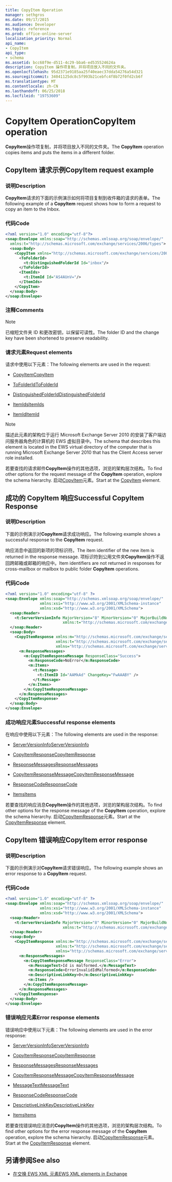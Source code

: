 ```yaml
---
title: CopyItem Operation
manager: sethgros
ms.date: 09/17/2015
ms.audience: Developer
ms.topic: reference
ms.prod: office-online-server
localization_priority: Normal
api_name:
- CopyItem
api_type:
- schema
ms.assetid: bcc68f9e-d511-4c29-bba6-ed535524624a
description: CopyItem 操作项复制，并将项目放入不同的文件夹。
ms.openlocfilehash: 95d2371e9185aa25f40eaec37dda54276a54d321
ms.sourcegitcommit: 34041125dc8c5f993b21cebfc4f8b72f0fd2cb6f
ms.translationtype: MT
ms.contentlocale: zh-CN
ms.lasthandoff: 06/25/2018
ms.locfileid: "19753609"
---
```

# <a name="copyitem-operation"></a><span data-ttu-id="28d2b-103">CopyItem Operation</span><span class="sxs-lookup"><span data-stu-id="28d2b-103">CopyItem operation</span></span>

<span data-ttu-id="28d2b-104">**CopyItem**操作项复制，并将项目放入不同的文件夹。</span><span class="sxs-lookup"><span data-stu-id="28d2b-104">The **CopyItem** operation copies items and puts the items in a different folder.</span></span> 
  
## <a name="copyitem-request-example"></a><span data-ttu-id="28d2b-105">CopyItem 请求示例</span><span class="sxs-lookup"><span data-stu-id="28d2b-105">CopyItem request example</span></span>

### <a name="description"></a><span data-ttu-id="28d2b-106">说明</span><span class="sxs-lookup"><span data-stu-id="28d2b-106">Description</span></span>

<span data-ttu-id="28d2b-107">**CopyItem**请求的下面的示例演示如何将项目复制到收件箱的请求的表单。</span><span class="sxs-lookup"><span data-stu-id="28d2b-107">The following example of a **CopyItem** request shows how to form a request to copy an item to the Inbox.</span></span> 
  
### <a name="code"></a><span data-ttu-id="28d2b-108">代码</span><span class="sxs-lookup"><span data-stu-id="28d2b-108">Code</span></span>

```XML
<?xml version="1.0" encoding="utf-8"?>
<soap:Envelope xmlns:soap="http://schemas.xmlsoap.org/soap/envelope/"
  xmlns:t="http://schemas.microsoft.com/exchange/services/2006/types">
  <soap:Body>
    <CopyItem xmlns="http://schemas.microsoft.com/exchange/services/2006/messages">
      <ToFolderId>
        <t:DistinguishedFolderId Id="inbox"/>
      </ToFolderId>
      <ItemIds>
        <t:ItemId Id="AS4AUnV="/>
      </ItemIds>
    </CopyItem>
  </soap:Body>
</soap:Envelope>
```

### <a name="comments"></a><span data-ttu-id="28d2b-109">注释</span><span class="sxs-lookup"><span data-stu-id="28d2b-109">Comments</span></span>

> [!NOTE]
> <span data-ttu-id="28d2b-110">已缩短文件夹 ID 和更改密钥，以保留可读性。</span><span class="sxs-lookup"><span data-stu-id="28d2b-110">The folder ID and the change key have been shortened to preserve readability.</span></span> 
  
### <a name="request-elements"></a><span data-ttu-id="28d2b-111">请求元素</span><span class="sxs-lookup"><span data-stu-id="28d2b-111">Request elements</span></span>

<span data-ttu-id="28d2b-112">请求中使用以下元素：</span><span class="sxs-lookup"><span data-stu-id="28d2b-112">The following elements are used in the request:</span></span>
  
- [<span data-ttu-id="28d2b-113">CopyItem</span><span class="sxs-lookup"><span data-stu-id="28d2b-113">CopyItem</span></span>](copyitem.md)
    
- [<span data-ttu-id="28d2b-114">ToFolderId</span><span class="sxs-lookup"><span data-stu-id="28d2b-114">ToFolderId</span></span>](tofolderid.md)
    
- [<span data-ttu-id="28d2b-115">DistinguishedFolderId</span><span class="sxs-lookup"><span data-stu-id="28d2b-115">DistinguishedFolderId</span></span>](distinguishedfolderid.md)
    
- [<span data-ttu-id="28d2b-116">ItemIds</span><span class="sxs-lookup"><span data-stu-id="28d2b-116">ItemIds</span></span>](itemids.md)
    
- [<span data-ttu-id="28d2b-117">ItemId</span><span class="sxs-lookup"><span data-stu-id="28d2b-117">ItemId</span></span>](itemid.md)
    
> [!NOTE]
> <span data-ttu-id="28d2b-118">描述此元素的架构位于运行 Microsoft Exchange Server 2010 的安装了客户端访问服务器角色的计算机的 EWS 虚拟目录中。</span><span class="sxs-lookup"><span data-stu-id="28d2b-118">The schema that describes this element is located in the EWS virtual directory of the computer that is running Microsoft Exchange Server 2010 that has the Client Access server role installed.</span></span> 
  
<span data-ttu-id="28d2b-119">若要查找的请求邮件**CopyItem**操作的其他选项，浏览的架构层次结构。</span><span class="sxs-lookup"><span data-stu-id="28d2b-119">To find other options for the request message of the **CopyItem** operation, explore the schema hierarchy.</span></span> <span data-ttu-id="28d2b-120">启动[CopyItem](copyitem.md)元素。</span><span class="sxs-lookup"><span data-stu-id="28d2b-120">Start at the [CopyItem](copyitem.md) element.</span></span> 
  
## <a name="successful-copyitem-response"></a><span data-ttu-id="28d2b-121">成功的 CopyItem 响应</span><span class="sxs-lookup"><span data-stu-id="28d2b-121">Successful CopyItem Response</span></span>

### <a name="description"></a><span data-ttu-id="28d2b-122">说明</span><span class="sxs-lookup"><span data-stu-id="28d2b-122">Description</span></span>

<span data-ttu-id="28d2b-123">下面的示例演示对**CopyItem**请求成功响应。</span><span class="sxs-lookup"><span data-stu-id="28d2b-123">The following example shows a successful response to the **CopyItem** request.</span></span> 
  
<span data-ttu-id="28d2b-124">响应消息中返回的新项的项标识符。</span><span class="sxs-lookup"><span data-stu-id="28d2b-124">The item identifier of the new item is returned in the response message.</span></span> <span data-ttu-id="28d2b-125">项标识符到公用文件夹**CopyItem**操作不返回跨邮箱或邮箱的响应中。</span><span class="sxs-lookup"><span data-stu-id="28d2b-125">Item identifiers are not returned in responses for cross-mailbox or mailbox to public folder **CopyItem** operations.</span></span> 
  
### <a name="code"></a><span data-ttu-id="28d2b-126">代码</span><span class="sxs-lookup"><span data-stu-id="28d2b-126">Code</span></span>

```XML
<?xml version="1.0" encoding="utf-8" ?>
<soap:Envelope xmlns:soap="http://schemas.xmlsoap.org/soap/envelope/" 
               xmlns:xsi="http://www.w3.org/2001/XMLSchema-instance" 
               xmlns:xsd="http://www.w3.org/2001/XMLSchema">
  <soap:Header>
    <t:ServerVersionInfo MajorVersion="8" MinorVersion="0" MajorBuildNumber="595" MinorBuildNumber="0" 
                         xmlns:t="http://schemas.microsoft.com/exchange/services/2006/types" />
  </soap:Header>
  <soap:Body>
    <CopyItemResponse xmlns:m="http://schemas.microsoft.com/exchange/services/2006/messages" 
                      xmlns:t="http://schemas.microsoft.com/exchange/services/2006/types" 
                      xmlns="http://schemas.microsoft.com/exchange/services/2006/messages">
      <m:ResponseMessages>
        <m:CopyItemResponseMessage ResponseClass="Success">
          <m:ResponseCode>NoError</m:ResponseCode>
          <m:Items>
            <t:Message>
              <t:ItemID Id="AAMkAd" ChangeKey="FwAAABY" />
            </t:Message>
          </m:Items>
        </m:CopyItemResponseMessage>
      </m:ResponseMessages>
    </CopyItemResponse>
  </soap:Body>
</soap:Envelope>
```

### <a name="successful-response-elements"></a><span data-ttu-id="28d2b-127">成功响应元素</span><span class="sxs-lookup"><span data-stu-id="28d2b-127">Successful response elements</span></span>

<span data-ttu-id="28d2b-128">在响应中使用以下元素：</span><span class="sxs-lookup"><span data-stu-id="28d2b-128">The following elements are used in the response:</span></span>
  
- [<span data-ttu-id="28d2b-129">ServerVersionInfo</span><span class="sxs-lookup"><span data-stu-id="28d2b-129">ServerVersionInfo</span></span>](serverversioninfo.md)
    
- [<span data-ttu-id="28d2b-130">CopyItemResponse</span><span class="sxs-lookup"><span data-stu-id="28d2b-130">CopyItemResponse</span></span>](copyitemresponse.md)
    
- [<span data-ttu-id="28d2b-131">ResponseMessages</span><span class="sxs-lookup"><span data-stu-id="28d2b-131">ResponseMessages</span></span>](responsemessages.md)
    
- [<span data-ttu-id="28d2b-132">CopyItemResponseMessage</span><span class="sxs-lookup"><span data-stu-id="28d2b-132">CopyItemResponseMessage</span></span>](copyitemresponsemessage.md)
    
- [<span data-ttu-id="28d2b-133">ResponseCode</span><span class="sxs-lookup"><span data-stu-id="28d2b-133">ResponseCode</span></span>](responsecode.md)
    
- [<span data-ttu-id="28d2b-134">Items</span><span class="sxs-lookup"><span data-stu-id="28d2b-134">Items</span></span>](items.md)
    
<span data-ttu-id="28d2b-135">若要查找的响应消息**CopyItem**操作的其他选项，浏览的架构层次结构。</span><span class="sxs-lookup"><span data-stu-id="28d2b-135">To find other options for the response message of the **CopyItem** operation, explore the schema hierarchy.</span></span> <span data-ttu-id="28d2b-136">启动[CopyItemResponse](copyitemresponse.md)元素。</span><span class="sxs-lookup"><span data-stu-id="28d2b-136">Start at the [CopyItemResponse](copyitemresponse.md) element.</span></span> 
  
## <a name="copyitem-error-response"></a><span data-ttu-id="28d2b-137">CopyItem 错误响应</span><span class="sxs-lookup"><span data-stu-id="28d2b-137">CopyItem error response</span></span>

### <a name="description"></a><span data-ttu-id="28d2b-138">说明</span><span class="sxs-lookup"><span data-stu-id="28d2b-138">Description</span></span>

<span data-ttu-id="28d2b-139">下面的示例演示对**CopyItem**请求错误响应。</span><span class="sxs-lookup"><span data-stu-id="28d2b-139">The following example shows an error response to a **CopyItem** request.</span></span> 
  
### <a name="code"></a><span data-ttu-id="28d2b-140">代码</span><span class="sxs-lookup"><span data-stu-id="28d2b-140">Code</span></span>

```XML
<?xml version="1.0" encoding="utf-8" ?>
<soap:Envelope xmlns:soap="http://schemas.xmlsoap.org/soap/envelope/" 
               xmlns:xsi="http://www.w3.org/2001/XMLSchema-instance" 
               xmlns:xsd="http://www.w3.org/2001/XMLSchema">
  <soap:Header>
    <t:ServerVersionInfo MajorVersion="8" MinorVersion="0" MajorBuildNumber="595" MinorBuildNumber="0" 
                         xmlns:t="http://schemas.microsoft.com/exchange/services/2006/types" />
  </soap:Header>
  <soap:Body>
    <CopyItemResponse xmlns:m="http://schemas.microsoft.com/exchange/services/2006/messages" 
                      xmlns:t="http://schemas.microsoft.com/exchange/services/2006/types" 
                      xmlns="http://schemas.microsoft.com/exchange/services/2006/messages">
      <m:ResponseMessages>
        <m:CopyItemResponseMessage ResponseClass="Error">
          <m:MessageText>Id is malformed.</m:MessageText>
          <m:ResponseCode>ErrorInvalidIdMalformed</m:ResponseCode>
          <m:DescriptiveLinkKey>0</m:DescriptiveLinkKey>
          <m:Items />
        </m:CopyItemResponseMessage>
      </m:ResponseMessages>
    </CopyItemResponse>
  </soap:Body>
</soap:Envelope>
```

### <a name="error-response-elements"></a><span data-ttu-id="28d2b-141">错误响应元素</span><span class="sxs-lookup"><span data-stu-id="28d2b-141">Error response elements</span></span>

<span data-ttu-id="28d2b-142">错误响应中使用以下元素：</span><span class="sxs-lookup"><span data-stu-id="28d2b-142">The following elements are used in the error response:</span></span>
  
- [<span data-ttu-id="28d2b-143">ServerVersionInfo</span><span class="sxs-lookup"><span data-stu-id="28d2b-143">ServerVersionInfo</span></span>](serverversioninfo.md)
    
- [<span data-ttu-id="28d2b-144">CopyItemResponse</span><span class="sxs-lookup"><span data-stu-id="28d2b-144">CopyItemResponse</span></span>](copyitemresponse.md)
    
- [<span data-ttu-id="28d2b-145">ResponseMessages</span><span class="sxs-lookup"><span data-stu-id="28d2b-145">ResponseMessages</span></span>](responsemessages.md)
    
- [<span data-ttu-id="28d2b-146">CopyItemResponseMessage</span><span class="sxs-lookup"><span data-stu-id="28d2b-146">CopyItemResponseMessage</span></span>](copyitemresponsemessage.md)
    
- [<span data-ttu-id="28d2b-147">MessageText</span><span class="sxs-lookup"><span data-stu-id="28d2b-147">MessageText</span></span>](messagetext.md)
    
- [<span data-ttu-id="28d2b-148">ResponseCode</span><span class="sxs-lookup"><span data-stu-id="28d2b-148">ResponseCode</span></span>](responsecode.md)
    
- [<span data-ttu-id="28d2b-149">DescriptiveLinkKey</span><span class="sxs-lookup"><span data-stu-id="28d2b-149">DescriptiveLinkKey</span></span>](descriptivelinkkey.md)
    
- [<span data-ttu-id="28d2b-150">Items</span><span class="sxs-lookup"><span data-stu-id="28d2b-150">Items</span></span>](items.md)
    
<span data-ttu-id="28d2b-151">若要查找错误响应消息的**CopyItem**操作的其他选项，浏览的架构层次结构。</span><span class="sxs-lookup"><span data-stu-id="28d2b-151">To find other options for the error response message of the **CopyItem** operation, explore the schema hierarchy.</span></span> <span data-ttu-id="28d2b-152">启动[CopyItemResponse](copyitemresponse.md)元素。</span><span class="sxs-lookup"><span data-stu-id="28d2b-152">Start at the [CopyItemResponse](copyitemresponse.md) element.</span></span> 
  
## <a name="see-also"></a><span data-ttu-id="28d2b-153">另请参阅</span><span class="sxs-lookup"><span data-stu-id="28d2b-153">See also</span></span>



- [<span data-ttu-id="28d2b-154">在交换 EWS XML 元素</span><span class="sxs-lookup"><span data-stu-id="28d2b-154">EWS XML elements in Exchange</span></span>](ews-xml-elements-in-exchange.md)

